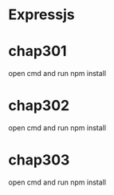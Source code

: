 Expressjs
=========
 
chap301
=========

open cmd and run npm install 

chap302
=========

open cmd and run npm install 

chap303
=========

open cmd and run npm install 